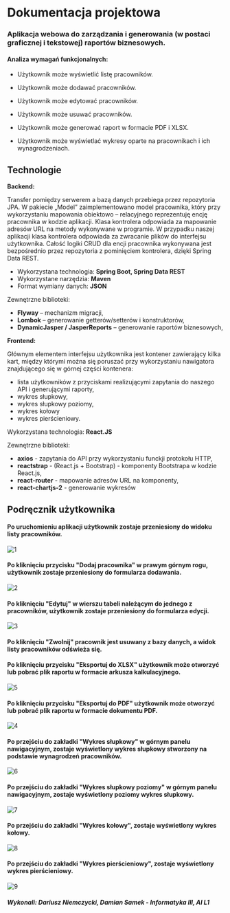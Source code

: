 # Dokumentacja projektowa

### Aplikacja webowa do zarządzania i generowania (w postaci graficznej i tekstowej) raportów biznesowych.



#### Analiza wymagań funkcjonalnych:

- Użytkownik może wyświetlić listę pracowników.

- Użytkownik może dodawać pracowników.

- Użytkownik może edytować pracowników.

- Użytkownik może usuwać pracowników.

- Użytkownik może generować raport w  formacie PDF i XLSX.

- Użytkownik może wyświetlać wykresy oparte na pracownikach i ich wynagrodzeniach.

## Technologie
**Backend:**

Transfer pomiędzy serwerem a bazą danych przebiega przez repozytoria JPA. 
W pakiecie „Model” zaimplementowano model pracownika, który przy wykorzystaniu mapowania obiektowo – relacyjnego reprezentuję encję pracownika w kodzie aplikacji. 
Klasa kontrolera odpowiada za mapowanie adresów URL na metody wykonywane w programie. W przypadku naszej aplikacji klasa kontrolera odpowiada za zwracanie 
plików do interfejsu użytkownika. Całość logiki CRUD dla encji pracownika wykonywana jest bezpośrednio przez repozytoria z pominięciem kontrolera, dzięki Spring Data REST.  

- Wykorzystana technologia: **Spring Boot, Spring Data REST**
- Wykorzystane narzędzia: **Maven**
- Format wymiany danych: **JSON**

Zewnętrzne biblioteki:

- **Flyway** – mechanizm migracji,
- **Lombok** – generowanie getterów/setterów i konstruktorów,
- **DynamicJasper / JasperReports** – generowanie raportów biznesowych,


**Frontend:**

Głównym elementem interfejsu użytkownika jest kontener zawierający kilka kart, 
między którymi można się poruszać przy wykorzystaniu nawigatora 
znajdującego się w górnej części kontenera: 
- lista użytkowników z przyciskami realizującymi zapytania do naszego API i generującymi raporty,
- wykres słupkowy, 
- wykres słupkowy poziomy, 
- wykres kołowy
- wykres pierścieniowy. 

Wykorzystana technologia: **React.JS**

Zewnętrzne biblioteki:
- **axios** - zapytania do API przy wykorzystaniu funckji protokołu HTTP,
- **reactstrap** - (React.js + Bootstrap) - komponenty Bootstrapa w kodzie React.js,
- **react-router** - mapowanie adresów URL na komponenty,
- **react-chartjs-2** - generowanie wykresów


## Podręcznik użytkownika
####  Po uruchomieniu aplikacji użytkownik zostaje przeniesiony do widoku listy pracowników. <br />
![1](screenshots/1.png) <br/>


#### Po kliknięciu przycisku "Dodaj pracownika" w prawym górnym rogu, użytkownik zostaje przeniesiony do formularza dodawania. <br />
![2](screenshots/2.png) <br/>


#### Po kliknięciu "Edytuj" w wierszu tabeli należącym do jednego z pracowników, użytkownik zostaje przeniesiony do formularza edycji. <br />
![3](screenshots/3.png) <br/>


#### Po kliknięciu "Zwolnij" pracownik jest usuwany z bazy danych, a widok listy pracowników odświeża się. <br />

#### Po kliknięciu przycisku "Eksportuj do XLSX" użytkownik może otworzyć lub pobrać plik raportu w formacie arkusza kalkulacyjnego. <br />
![5](screenshots/5.png) <br />

#### Po kliknięciu przycisku "Eksportuj do PDF" użytkownik może otworzyć lub pobrać plik raportu w formacie dokumentu PDF. <br />
![4](screenshots/4.png) <br />
#### Po przejściu do zakładki "Wykres słupkowy" w górnym panelu nawigacyjnym, zostaje wyświetlony wykres słupkowy stworzony na podstawie wynagrodzeń pracowników. <br />
![6](screenshots/6.png) <br />

#### Po przejściu do zakładki "Wykres słupkowy poziomy" w górnym panelu nawigacyjnym, zostaje wyświetlony poziomy wykres słupkowy. <br />
![7](screenshots/7.png) <br />
#### Po przejściu do zakładki "Wykres kołowy", zostaje wyświetlony wykres kołowy. <br />
![8](screenshots/8.png) <br />
#### Po przejściu do zakładki "Wykres pierścieniowy", zostaje wyświetlony wykres pierścieniowy. <br />
![9](screenshots/9.png) <br />

##### Wykonali: Dariusz Niemczycki, Damian Samek - Informatyka III, AI L1
